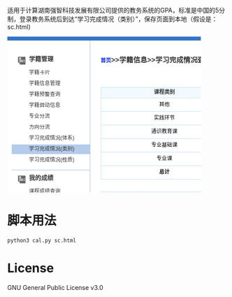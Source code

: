 适用于计算湖南强智科技发展有限公司提供的教务系统的GPA，标准是中国的5分制，登录教务系统后到达“学习完成情况（类别）”，保存页面到本地（假设是：sc.html)

![](./loc.png)

# 脚本用法

```
python3 cal.py sc.html
```

# License

GNU General Public License v3.0
